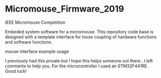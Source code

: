 # Micromouse_Firmware_2019
IEEE Micromouse Competition 

Embeded system software for a micromouse. This repository code base is designed with a template interface for loose coupling of hardware functions and software functions.

mouse interface example usage

I previously had this private but I hope this helps someone out there.. I left comments to help you. For the microcontroller I used an STM32F441RE. Good luck!
